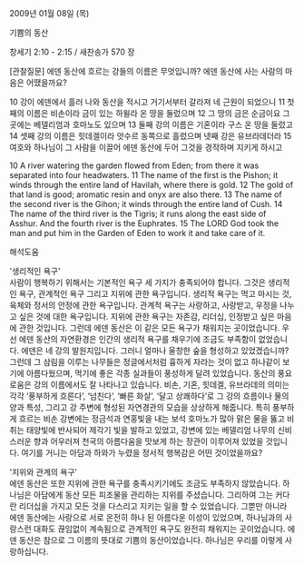 2009년 01월 08일 (목)

기쁨의 동산



창세기 2:10 - 2:15 / 새찬송가 570 장


[관찰질문]
에덴 동산에 흐르는 강들의 이름은 무엇입니까?
에덴 동산에 사는 사람의 마음은 어땠을까요?

10 강이 에덴에서 흘러 나와 동산을 적시고 거기서부터 갈라져 네 근원이 되었으니 
11 첫째의 이름은 비손이라 금이 있는 하윌라 온 땅을 둘렀으며 
12 그 땅의 금은 순금이요 그 곳에는 베델리엄과 호마노도 있으며 
13 둘째 강의 이름은 기혼이라 구스 온 땅을 둘렀고 
14 셋째 강의 이름은 힛데겔이라 앗수르 동쪽으로 흘렀으며 넷째 강은 유브라데더라 
15 여호와 하나님이 그 사람을 이끌어 에덴 동산에 두어 그것을 경작하며 지키게 하시고 

10 A river watering the garden flowed from Eden; from there it was separated into four headwaters. 
11 The name of the first is the Pishon; it winds through the entire land of Havilah, where there is gold. 
12 The gold of that land is good; aromatic resin and onyx are also there. 
13 The name of the second river is the Gihon; it winds through the entire land of Cush. 
14 The name of the third river is the Tigris; it runs along the east side of Asshur. And the fourth river is the Euphrates. 
15 The LORD God took the man and put him in the Garden of Eden to work it and take care of it.

해석도움





'생리적인 욕구'  
사람이 행복하기 위해서는 기본적인 욕구 세 가지가 충족되어야 합니다. 그것은 생리적인 욕구, 관계적인 욕구 그리고 지위에 관한 욕구입니다. 생리적 욕구는 먹고 마시는 것, 육체와 정서의 안정에 관한 욕구입니다. 관계적 욕구는 사랑하고, 사랑받고, 우정을 나누고 싶은 것에 대한 욕구입니다. 지위에 관한 욕구는 자존감, 리더십, 인정받고 싶은 마음에 관한 것입니다. 그런데 에덴 동산은 이 같은 모든 욕구가 채워지는 곳이었습니다. 우선 에덴 동산의 자연환경은 인간의 생리적 욕구를 채우기에 조금도 부족함이 없었습니다. 에덴은 네 강의 발원지입니다. 그러니 얼마나 울창한 숲을 형성하고 있었겠습니까? 그런데 그 삼림을 이루는 나무들은 정글에서처럼 흉하게 자라는 것이 없고 하나같이 보기에 아름다웠으며, 먹기에 좋은 각종 실과들이 풍성하게 달려 있었습니다. 동산의 풍요로움은 강의 이름에서도 잘 나타나고 있습니다. 비손, 기혼, 힛데겔, 유브라데의 의미는 각각 ‘풍부하게 흐른다’, ‘넘친다’, ‘빠른 화살’, ‘달고 상쾌하다’로 그 강의 흐름이나 물의 양과 특성, 그리고 강 주변에 형성된 자연경관의 모습을 상상하게 해줍니다. 특히 풍부하게 흐르는 비손 강변에는 정금석과 연홍빛을 내는 보석 호마노가 많아 맑은 물을 뚫고 비취는 태양빛에 반사되어 제각기 빛을 발하고 있었고, 강변에 있는 베델리엄 나무의 신비스러운 향과 어우러져 천국의 아름다움을 맛보게 하는 장관이 이루어져 있었을 것입니다. 여기를 거니는 아담과 하와가 누렸을 정서적 행복감은 어떤 것이었을까요?     

'지위와 관계의 욕구'  
에덴 동산은 또한 지위에 관한 욕구를 충족시키기에도 조금도 부족하지 않았습니다. 하나님은 아담에게 동산 모든 피조물을 관리하는 지위를 주셨습니다. 그리하여 그는 커다란 리더십을 가지고 모든 것을 다스리고 지키는 일을 할 수 있었습니다. 그뿐만 아니라 에덴 동산에는 사랑으로 서로 온전히 하나 된 아름다운 이성이 있었으며, 하나님과의 사랑스런 대화도 끊임없이 계속됨으로 관계적인 욕구도 완전히 채워지는 곳이었습니다. 에덴 동산은 참으로 그 이름의 뜻대로 기쁨의 동산이었습니다. 하나님은 우리를 이렇게 사랑하십니다.